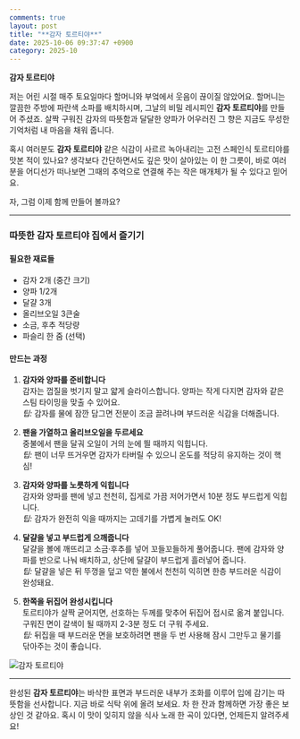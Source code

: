 ```yaml
---
comments: true
layout: post
title: "**감자 토르티야**"
date: 2025-10-06 09:37:47 +0900
category: 2025-10
---
```


**감자 토르티야**

저는 어린 시절 매주 토요일마다 할머니와 부엌에서 웃음이 끊이질 않았어요. 할머니는 깔끔한 주방에 파란색 소파를 배치하시며, 그날의 비밀 레시피인 **감자 토르티야**를 만들어 주셨죠. 살짝 구워진 감자의 따뜻함과 달달한 양파가 어우러진 그 향은 지금도 무성한 기억처럼 내 마음을 채워 줍니다. 

혹시 여러분도 **감자 토르티야** 같은 식감이 사르르 녹아내리는 고전 스페인식 토르티야를 맛본 적이 있나요? 생각보다 간단하면서도 깊은 맛이 살아있는 이 한 그릇이, 바로 여러분을 어디선가 떠나보면 그때의 추억으로 연결해 주는 작은 매개체가 될 수 있다고 믿어요.

자, 그럼 이제 함께 만들어 볼까요?

---

### 따뜻한 감자 토르티야 집에서 즐기기

#### 필요한 재료들  

- 감자 2개 (중간 크기)  
- 양파 1/2개  
- 달걀 3개  
- 올리브오일 3큰술  
- 소금, 후추 적당량  
- 파슬리 한 줌 (선택)  

#### 만드는 과정  

1. **감자와 양파를 준비합니다**  
   감자는 껍질을 벗기지 말고 얇게 슬라이스합니다. 양파는 작게 다지면 감자와 같은 스팀 타이밍을 맞출 수 있어요.  
   *팁:* 감자를 물에 잠깐 담그면 전분이 조금 끌려나며 부드러운 식감을 더해줍니다.  

2. **팬을 가열하고 올리브오일을 두르세요**  
   중불에서 팬을 달궈 오일이 거의 눈에 띌 때까지 익힙니다.  
   *팁:* 팬이 너무 뜨거우면 감자가 타버릴 수 있으니 온도를 적당히 유지하는 것이 핵심!  

3. **감자와 양파를 노릇하게 익힙니다**  
   감자와 양파를 팬에 넣고 천천히, 집게로 가끔 저어가면서 10분 정도 부드럽게 익힙니다.  
   *팁:* 감자가 완전히 익을 때까지는 고데기를 가볍게 눌러도 OK!  

4. **달걀을 넣고 부드럽게 으깨줍니다**  
   달걀을 볼에 깨뜨리고 소금·후추를 넣어 꼬들꼬들하게 풀어줍니다. 팬에 감자와 양파를 반으로 나눠 배치하고, 상단에 달걀이 부드럽게 흘러넣어 줍니다.  
   *팁:* 달걀을 넣은 뒤 뚜껑을 덮고 약한 불에서 천천히 익히면 한층 부드러운 식감이 완성돼요.  

5. **한쪽을 뒤집어 완성시킵니다**  
   토르티야가 살짝 굳어지면, 선호하는 두께를 맞추어 뒤집어 접시로 옮겨 붙입니다. 구워진 면이 갈색이 될 때까지 2-3분 정도 더 구워 주세요.  
   *팁:* 뒤집을 때 부드러운 면을 보호하려면 팬을 두 번 사용해 잠시 그만두고 물기를 닦아주는 것이 좋습니다.  

![감자 토르티야](https://www.themealdb.com/images/media/meals/quuxsx1511476154.jpg)  

---

완성된 **감자 토르티야**는 바삭한 표면과 부드러운 내부가 조화를 이루어 입에 감기는 따뜻함을 선사합니다. 지금 바로 식탁 위에 올려 보세요. 차 한 잔과 함께하면 가장 좋은 보상인 것 같아요. 혹시 이 맛이 잊히지 않을 식사 노래 한 곡이 있다면, 언제든지 알려주세요!